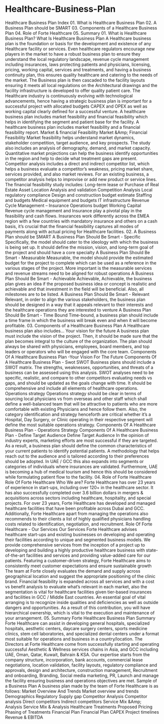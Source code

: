# Healthcare-Business-Plan
 Healthcare Business Plan Index 01. What is Healthcare Business Plan  02. A Business Plan should be SMART  03. Components of a Healthcare Business Plan  04. Role of Forte Healthcare  05. Summary  01. What is Healthcare Business Plan? What Is Healthcare Business Plan A Healthcare business plan is the foundation or basis for the development and existence of any Healthcare facility or services. Even healthcare regulators encourage new players in the market to have a robust business plan to ensure they understand the local regulatory landscape, revenue cycle management including insurances, laws protecting patients and physicians, licensing, pricing, working capital, services and treatments, and having a business continuity plan, this ensures quality healthcare and catering to the needs of the market.  The Business plan is then cascaded to the facility layouts ensuring it meets all local regulations on the Architectural drawings and the facility infrastructure is developed to offer quality patient care.  The Healthcare industry is continuously evolving with technological advancements, hence having a strategic business plan is important for a successful project with allocated budgets CAPEX and OPEX as well as working capital clearly defined for a successful venture. A healthcare business plan includes market feasibility and financial feasibility which helps in identifying the segment and patient base for the facility.  A healthcare business plan includes market feasibility and a financial feasibility report.  Market &amp; financial Feasibility Market &amp;Amp; Financial Feasibility Market feasibility helps understand market dynamics, stakeholder competition, target audience, and key prospects. The study also includes an analysis of demography, demand, and market capacity. Quantitative market projections can help the business identify opportunities in the region and help to decide what treatment gaps are present.  Competitor analysis includes a direct and indirect competitor list, which helps a business evaluate a competitor’s weakness, pricing market share, services provided, and also market reviews.  For an existing business, a competitor analysis helps to improvise or add new product or service lines.  The financial feasibility study includes:  Long-term lease or Purchase of Real Estate Asset Location Analysis and validation Competition Analysis Local regulatory compliance Design and construction budget estimate Staffing and budgets Medical equipment and budgets IT infrastructure Revenue Cycle Management – Insurance Operations budget Working Capital Revenue cycle management and Insurance play a pivotal play in the feasibility and cash flows. Insurances work differently across the EMEA region with a few countries with mandatory insurance and others on a cash basis, it’s crucial that the financial feasibility captures all modes of payments along with actual pricing for Healthcare facilities.  02. A Business Plan should be SMART A Business Plan Should Be Smart - Specific Specifically, the model should cater to the ideology with which the business is being set up. It should define the mission, vision, and long-term goal of the project and should have a core specialty  A Business Plan Should Be Smart - Measurable Measurable, the model should provide the estimated budget for the project to complete which can be used as a reference in the various stages of the project. More important is the measurable services and revenue streams need to be aligned for robust operations  A Business Plan Should Be Smart - Achievable Achievable, Achievable, the business plan gives an idea if the proposed business idea or concept is realistic and achievable and that investment in the field will be beneficial. Also, all milestones are to be listed.  A Business Plan Should Be Smart - Relevant Relevant, in order to align the various stakeholders, the business plan should be designed in a way that it appeals relevant to their interests and the healthcare operations they are interested to venture  A Business Plan Should Be Smart - Time Bound Time-bound, a business plan should include a time frame in which the business will break even and when it will become profitable.  03. Components of a Healthcare Business Plan A Healthcare business plan also includes… Your vision for the future  A business plan must include the vision of the project. Then, it should be made sure that the plan becomes integral to the culture of the organization.  The plan should always be shared with physicians, employees, board members, and top leaders or operators who will be engaged with the core team.  Components Of A Healthcare Business Plan -Your Vision For The Future Components Of A Healthcare Business Plan - Swot SWOT  Business plans should include a SWOT matrix. The strengths, weaknesses, opportunities, and threats of a business can be assessed using this analysis.  SWOT analyses need to be specific, realistic, and compare to other competitors evaluating needs vs gaps, and should be updated as the goals change with time. It should be comprehensive and include all elements of healthcare operations.  Operations strategy  Operations strategy should be clear in terms of sourcing local physicians vs from overseas and other staff which shall define a well-balanced team that will be attractive to patients who are more comfortable with existing Physicians and hence follow them.  Also, the category identification and strategy henceforth are critical whether it’s a Hospital, Day Surgery, or Clinic operating in their respective segment will define the most suitable operations strategy.  Components Of A Healthcare Business Plan - Operations Strategy Components Of A Healthcare Business Plan - Define Target Audience Define Target Audience  In the opinion of industry experts, marketing efforts are most successful if they are targeted. As a result, a business plan should define the common characteristics of your current patients to identify potential patients.  A methodology that helps reach out to the audience and is tailored according to their preferences should be adopted. In UAE / GCC this also expands into segments or categories of individuals where insurances are validated. Furthermore, UAE is becoming a hub of medical tourism and hence this should be considered while formulating patient flow to the facility.  04. Role of Forte Healthcare Role Of Forte Healthcare Who We are?  Forte Healthcare has over 23 years of experience in start-ups, including over 120+ in the healthcare sector. It has also successfully completed over 3.6 billion dollars in mergers &amp; acquisitions across sectors including healthcare, hospitality, and special projects.  For over 23 years, Forte Healthcare has developed and managed healthcare facilities that have been profitable across Dubai and GCC.  Additionally, Forte Healthcare apart from managing the operations also recommends to their clients a list of highly qualified physicians handling costs related to identification, negotiation, and recruitment.  Role Of Forte Healthcare - Our Services Our Services  Forte Healthcare advises healthcare start-ups and existing businesses on developing and operating their facilities according to unique and segmented business models.  We provide comprehensive services from the inception of a project up to developing and building a highly productive healthcare business with state-of-the-art facilities and services and providing value-added care for our patients.  Featuring a customer-driven strategy, Forte Healthcare aims to consistently meet customer expectations and ensure sustainable growth  The team at Forte closely evaluates the demand and supply across geographical location and suggest the appropriate positioning of the clinic brand. Financial feasibility is expanded across all services and with a cost vs benefit analysis to evaluate what’s relevant in each market, also the segmentation is vital for healthcare facilities given tier-based insurances and facilities in GCC / Middle East countries.  An essential goal of vital arranging is to recognize inside qualities and deficiencies as well as outside dangers and opportunities. As a result of this contribution, you will have hierarchical ownership, which is vital to the execution and maintenance of your arrangement.  05. Summary Forte Healthcare Business Plan Summary Forte Healthcare can assist in developing general hospitals, specialized hospitals, aesthetic centers, daycare surgery centers, sports medicine clinics, stem cell laboratories, and specialized dental centers under a format most suitable for operations and business in a country/location.  The Directors at Forte Healthcare come from successfully starting and operating successful Aesthetic &amp; Wellness services chains in Asia, and GCC including UAE, Oman, Qatar, Kuwait, Bahrain &amp; KSA.  Our expertise starts from the company structure, incorporation, bank accounts, commercial lease negotiations, location validation, facility layouts, regulatory compliance and approvals, design and architecture, construction management, Recruitment and onboarding, Branding, Social media marketing, PR, Launch and manage the facility ensuring business and operations objectives are met.  Sample of a Business Plan  A business plan made by the team of Forte Healthcare is as follows:  Market Overview And Trends Market overview and trends Demographics Regulatory Supply gap Competitor Analysis Competitor analysis Direct competitors  Indirect competitors  Service Mix &amp;Amp; Analysis Service Mix &amp; Analysis Healthcare Treatments  Proposed Pricing  Phasing of Treatments  Financial Plan Financial Plan CAPEX  Project timelines  Revenue &amp; EBITDA
